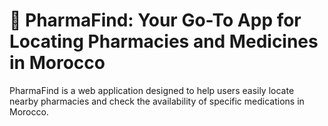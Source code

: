 # 💊  PharmaFind: Your Go-To App for Locating Pharmacies and Medicines in Morocco

PharmaFind is a web application designed to help users easily locate nearby pharmacies and check the availability of specific medications in Morocco.


